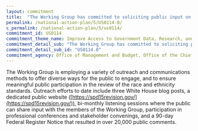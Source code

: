 ```yaml
---
layout: commitment
title:  "The Working Group has committed to soliciting public input on the Working Group’s recommendations on race and ethnicity standards."
permalink: /national-action-plan/5/US0114-0/
c_permalink: /national-action-plan/5/us0114/
commitment_id: US0114
commitment_theme_name: Improve Access to Government Data, Research, and Information
commitment_detail_sub: "The Working Group has committed to soliciting public input on the Working Group’s recommendations on race and ethnicity standards."
commitment_detail_sub_id: "US0114.0"
commitment_agency: Office of Management and Budget, Office of the Chief Statistician
---
```


The Working Group is employing a variety of outreach and communications methods to offer diverse ways for the public to engage, and to ensure meaningful public participation in the review of the race and ethnicity standards. Outreach efforts to date include three White House blog posts, a dedicated public website ([https://spd15revision.gov/](https://spd15revision.gov/)), bi-monthly listening sessions where the public can share input with the members of the Working Group, participation in professional conferences and stakeholder convenings, and a 90-day Federal Register Notice that resulted in over 20,000 public comments.